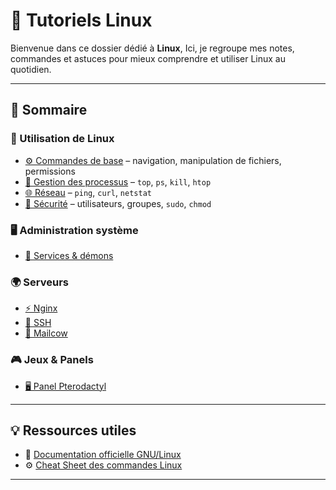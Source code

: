 # 🐧 Tutoriels Linux

Bienvenue dans ce dossier dédié à **Linux**,
Ici, je regroupe mes notes, commandes et astuces pour mieux comprendre et utiliser Linux au quotidien.

---

## 📑 Sommaire

### 🔧 Utilisation de Linux

* [⚙️ Commandes de base](./utilisation/bases.md) – navigation, manipulation de fichiers, permissions
* [📂 Gestion des processus](./utilisation/processus.md) – `top`, `ps`, `kill`, `htop`
* [🌐 Réseau](./utilisation/reseau.md) – `ping`, `curl`, `netstat`
* [🔐 Sécurité](./utilisation/linux-users-permissions.md) – utilisateurs, groupes, `sudo`, `chmod`

### 🖥️ Administration système

* [🔄 Services & démons](./systeme/services.md)

### 🌍 Serveurs

* [⚡ Nginx](./serveurs/nginx.md)
* [🔑 SSH](./serveurs/ssh.md)
* [📧 Mailcow](./serveurs/mailcow.md)

### 🎮 Jeux & Panels

* [🖥️ Panel Pterodactyl](./jeux/pterodactyl-panel.md)

---

## 💡 Ressources utiles

* 📖 [Documentation officielle GNU/Linux](https://www.kernel.org/doc/html/latest/)
* ⚙️ [Cheat Sheet des commandes Linux](https://linuxcommandlibrary.com/)

---
